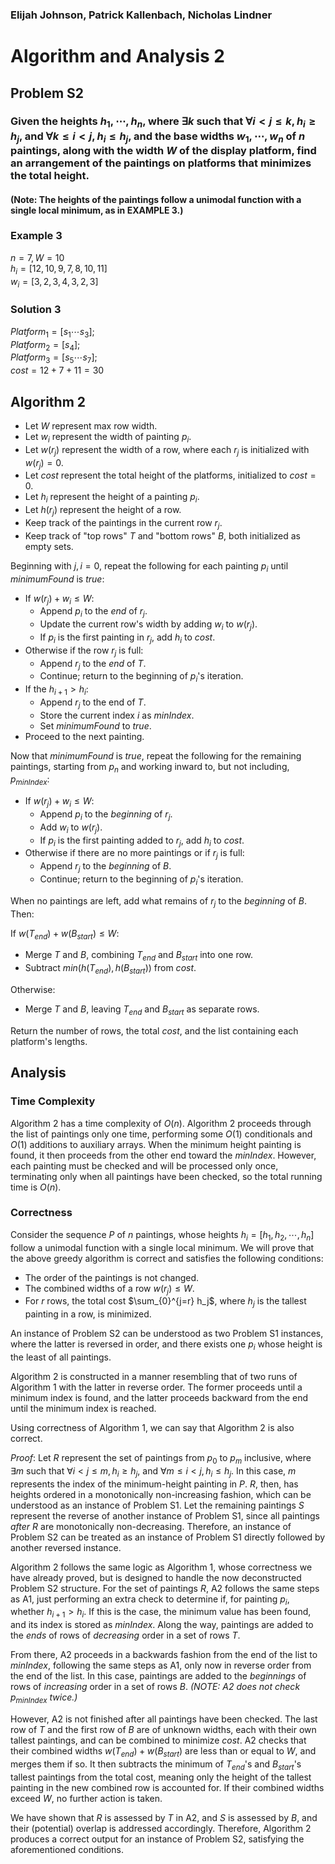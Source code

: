 ### Elijah Johnson, Patrick Kallenbach, Nicholas Lindner
# Algorithm and Analysis 2

## Problem S2
### Given the heights $h_1, \cdots, h_n$, where $\exists k$ such that $\forall i < j \leq k, h_i \geq h_j$, and $\forall k \leq i < j, h_i \leq h_j$, and the base widths $w_1, \cdots, w_n$ of $n$ paintings, along with the width $W$ of the display platform, find an arrangement of the paintings on platforms that minimizes the total height.
#### (Note: The heights of the paintings follow a unimodal function with a single local minimum, as in EXAMPLE 3.) 

### Example 3
$n = 7, W = 10$\
$h_i = [12, 10, 9, 7, 8, 10, 11]$\
$w_i = [3, 2, 3, 4, 3, 2, 3]$

### Solution 3
$Platform_1 = [s_1 \cdots s_3];$\
$Platform_2 = [s_4];$\
$Platform_3 = [s_5 \cdots s_7];$\
$cost = 12 + 7 + 11 = 30$

## Algorithm 2
- Let $W$ represent max row width. 
- Let $w_i$ represent the width of painting $p_i$.
- Let $w(r_j)$ represent the width of a row, where each $r_j$ is initialized with $w(r_j) = 0$. 
- Let $cost$ represent the total height of the platforms, initialized to $cost = 0$.
- Let $h_i$ represent the height of a painting $p_i$.
- Let $h(r_j)$ represent the height of a row.
- Keep track of the paintings in the current row $r_j$.
- Keep track of "top rows" $T$ and "bottom rows" $B$, both initialized as empty sets.

Beginning with $j, i = 0$, repeat the following for each painting $p_i$ until $minimumFound$ is $true$: 
- If $w(r_j) + w_i \leq W$:
    - Append $p_i$ to the *end* of $r_j$.
    - Update the current row's width by adding $w_i$ to $w(r_j)$.
    - If $p_i$ is the first painting in $r_j$, add $h_i$ to $cost$.
- Otherwise if the row $r_j$ is full:
    - Append $r_j$ to the *end* of $T$.
    - Continue; return to the beginning of $p_i$'s iteration. 
- If the $h_{i+1} > h_i$:
    - Append $r_j$ to the end of $T$.
    - Store the current index $i$ as $minIndex$.
    - Set $minimumFound$ to $true$.
- Proceed to the next painting. 

Now that $minimumFound$ is $true$, repeat the following for the remaining paintings, starting from $p_n$ and working inward to, but not including, $p_{minIndex}$: 
- If $w(r_j) + w_i \leq W$:
    - Append $p_i$ to the *beginning* of $r_j$.
    - Add $w_i$ to $w(r_j)$.
    - If $p_i$ is the first painting added to $r_j$, add $h_i$ to $cost$.
- Otherwise if there are no more paintings or if $r_j$ is full:
    - Append $r_j$ to the *beginning* of $B$.
    - Continue; return to the beginning of $p_i$'s iteration. 

When no paintings are left, add what remains of $r_j$ to the *beginning* of $B$. Then:

If $w(T_{end}) + w(B_{start}) \leq W$:
- Merge $T$ and $B$, combining $T_{end}$ and $B_{start}$ into one row. 
- Subtract $min(h(T_{end}), h(B_{start}))$ from $cost$.

Otherwise:
- Merge $T$ and $B$, leaving $T_{end}$ and $B_{start}$ as separate rows.

Return the number of rows, the total $cost$, and the list containing each platform's lengths. 

## Analysis
### Time Complexity
Algorithm 2 has a time complexity of $O(n)$. Algorithm 2 proceeds through the list of paintings only one time, performing some $O(1)$ conditionals and $O(1)$ additions to auxiliary arrays. When the minimum height painting is found, it then proceeds from the other end toward the $minIndex$. However, each painting must be checked and will be processed only once, terminating only when all paintings have been checked, so the total running time is $O(n)$.

### Correctness
Consider the sequence $P$ of $n$ paintings, whose heights $h_i = [h_1, h_2, \cdots, h_n]$ follow a unimodal function with a single local minimum. We will prove that the above greedy algorithm is correct and satisfies the following conditions:
- The order of the paintings is not changed. 
- The combined widths of a row $w(r_j) \leq W$.
- For $r$ rows, the total cost $\sum_{0}^{j=r} h_j$, where $h_j$ is the tallest painting in a row, is minimized.

An instance of Problem S2 can be understood as two Problem S1 instances, where the latter is reversed in order, and there exists one $p_i$ whose height is the least of all paintings. 

Algorithm 2 is constructed in a manner resembling that of two runs of Algorithm 1 with the latter in reverse order. The former proceeds until a minimum index is found, and the latter proceeds backward from the end until the minimum index is reached. 

Using correctness of Algorithm 1, we can say that Algorithm 2 is also correct. 

*Proof*: Let $R$ represent the set of paintings from $p_0$ to $p_m$ inclusive, where $\exists m$ such that $\forall i < j \leq m, h_i \geq h_j$, and $\forall m \leq i < j, h_i \leq h_j$. In this case, $m$ represents the index of the minimum-height painting in $P$. $R$, then, has heights ordered in a monotonically non-increasing fashion, which can be understood as an instance of Problem S1. Let the remaining paintings $S$ represent the reverse of another instance of Problem S1, since all paintings *after* $R$ are monotonically non-decreasing. Therefore, an instance of Problem S2 can be treated as an instance of Problem S1 directly followed by another reversed instance. 

Algorithm 2 follows the same logic as Algorithm 1, whose correctness we have already proved, but is designed to handle the now deconstructed Problem S2 structure. For the set of paintings $R$, A2 follows the same steps as A1, just performing an extra check to determine if, for painting $p_i$, whether $h_{i+1} > h_i$. If this is the case, the minimum value has been found, and its index is stored as $minIndex$. Along the way, paintings are added to the *ends* of rows of *decreasing* order in a set of rows $T$.

From there, A2 proceeds in a backwards fashion from the end of the list to $minIndex$, following the same steps as A1, only now in reverse order from the end of the list. In this case, paintings are added to the *beginnings* of rows of *increasing* order in a set of rows $B$. *(NOTE: A2 does not check* $p_{minIndex}$ *twice.)*

However, A2 is not finished after all paintings have been checked. The last row of $T$ and the first row of $B$ are of unknown widths, each with their own tallest paintings, and can be combined to minimize $cost$. A2 checks that their combined widths $w(T_{end}) + w(B_{start})$ are less than or equal to $W$, and merges them if so. It then subtracts the minimum of $T_{end}$'s and $B_{start}$'s tallest paintings from the total cost, meaning only the height of the tallest painting in the new combined row is accounted for. If their combined widths exceed $W$, no further action is taken. 

We have shown that $R$ is assessed by $T$ in A2, and $S$ is assessed by $B$, and their (potential) overlap is addressed accordingly. Therefore, Algorithm 2 produces a correct output for an instance of Problem S2, satisfying the aforementioned conditions. 